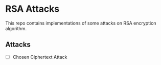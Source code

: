 # RSA Attacks

This repo contains implementations of some attacks on RSA encryption algorithm.

## Attacks

- [ ] Chosen Ciphertext Attack
